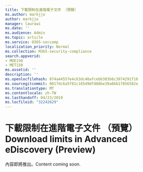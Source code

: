 ```yaml
---
title: 下載限制在進階電子文件 （預覽）
ms.author: markjjo
author: markjjo
manager: laurawi
ms.date: ''
ms.audience: Admin
ms.topic: article
ms.service: O365-seccomp
localization_priority: Normal
ms.collection: M365-security-compliance
search.appverid:
- MOE150
- MET150
ms.assetid: ''
description: ''
ms.openlocfilehash: 874a44557e4c63dc46afcebb383b6c3974291f16
ms.sourcegitcommit: 0017dc6a5f81c165d9dfd88be39a6bb17856582e
ms.translationtype: MT
ms.contentlocale: zh-TW
ms.lasthandoff: 04/23/2019
ms.locfileid: "32242629"
---
```

# <a name="download-limits-in-advanced-ediscovery-preview"></a><span data-ttu-id="6291a-102">下載限制在進階電子文件 （預覽）</span><span class="sxs-lookup"><span data-stu-id="6291a-102">Download limits in Advanced eDiscovery (Preview)</span></span>

<span data-ttu-id="6291a-103">內容即將推出。</span><span class="sxs-lookup"><span data-stu-id="6291a-103">Content coming soon.</span></span>
